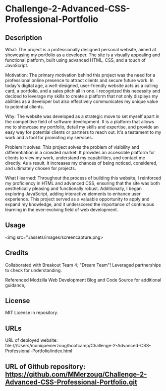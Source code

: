 # Challenge-2-Advanced-CSS-Professional-Portfolio

## Description

What: The project is a professionally designed personal website, aimed at showcasing my portfolio as a developer. The site is a visually appealing and functional platform, built using advanced HTML, CSS, and a touch of JavaScript.

Motivation: The primary motivation behind this project was the need for a professional online presence to attract clients and secure future work. In today's digital age, a well-designed, user-friendly website acts as a calling card, a portfolio, and a sales pitch all in one. I recognized this necessity and decided to leverage my skills to create a platform that not only displays my abilities as a developer but also effectively communicates my unique value to potential clients.

Why: The website was developed as a strategic move to set myself apart in the competitive field of software development. It is a platform that allows me to showcase my portfolio, detail my skills and expertise, and provide an easy way for potential clients or partners to reach out. It's a testament to my work and a tool for promoting my services.

Problem it solves: This project solves the problem of visibility and differentiation in a crowded market. It provides an accessible platform for clients to view my work, understand my capabilities, and contact me directly. As a result, it increases my chances of being noticed, considered, and ultimately chosen for projects.

What I learned: Throughout the process of building this website, I reinforced my proficiency in HTML and advanced CSS, ensuring that the site was both aesthetically pleasing and functionally robust. Additionally, I began exploring JavaScript, adding interactive elements to enhance user experience. This project served as a valuable opportunity to apply and expand my knowledge, and it underscored the importance of continuous learning in the ever-evolving field of web development.

## Usage

<img src="./assets/images/screencapture.png></img>


## Credits

Collaborated with Breakout Team 4; "Dream Team"! Leveraged partnerships to check for understanding.

Referenced Modzilla Web Development Blog and Code Source for additional guidance,

## License

MIT License in repository.

## URLs

URL of deployed website: file:///Users/moniquemerzoug/bootcamp/Challenge-2-Advanced-CSS-Professional-Portfolio/index.html

URL of Github repository: https://github.com/MMerzoug/Challenge-2-Advanced-CSS-Professional-Portfolio.git
---